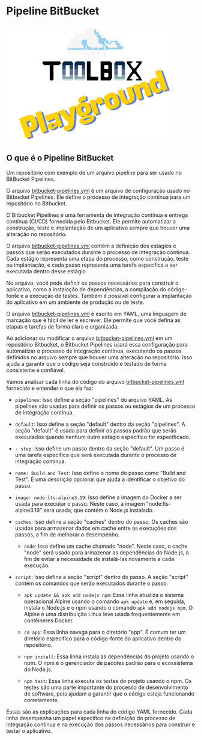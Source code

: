 # Pipeline BitBucket

![Toolbox Playground](../img/toolbox-playground.png)

## O que é o Pipeline BitBucket

Um repositório com exemplo de um arquivo pipeline para ser usado no BitBucket Pipelines.

O arquivo [bitbucket-pipelines.yml](bitbucket-pipelines.yml) é um arquivo de configuração usado no Bitbucket Pipelines. Ele define o processo de integração contínua para um repositório no Bitbucket.

O Bitbucket Pipelines é uma ferramenta de integração contínua e entrega contínua (CI/CD) fornecida pelo Bitbucket. Ele permite automatizar a construção, teste e implantação de um aplicativo sempre que houver uma alteração no repositório.

O arquivo [bitbucket-pipelines.yml](bitbucket-pipelines.yml) contém a definição dos estágios e passos que serão executados durante o processo de integração contínua. Cada estágio representa uma etapa do processo, como construção, teste ou implantação, e cada passo representa uma tarefa específica a ser executada dentro desse estágio.

No arquivo, você pode definir os passos necessários para construir o aplicativo, como a instalação de dependências, a compilação do código-fonte e a execução de testes. Também é possível configurar a implantação do aplicativo em um ambiente de produção ou de teste.

O arquivo [bitbucket-pipelines.yml](bitbucket-pipelines.yml) é escrito em YAML, uma linguagem de marcação que é fácil de ler e escrever. Ele permite que você defina as etapas e tarefas de forma clara e organizada.

Ao adicionar ou modificar o arquivo [bitbucket-pipelines.yml](bitbucket-pipelines.yml) em um repositório Bitbucket, o Bitbucket Pipelines usará essa configuração para automatizar o processo de integração contínua, executando os passos definidos no arquivo sempre que houver uma alteração no repositório. Isso ajuda a garantir que o código seja construído e testado de forma consistente e confiável.

Vamos analisar cada linha do código do arquivo [bitbucket-pipelines.yml](bitbucket-pipelines.yml) fornecido e entender o que ela faz:

- `pipelines`: Isso define a seção "pipelines" do arquivo YAML. As pipelines são usadas para definir os passos ou estágios de um processo de integração contínua.

- `default`: Isso define a seção "default" dentro da seção "pipelines". A seção "default" é usada para definir os passos padrão que serão executados quando nenhum outro estágio específico for especificado.

- `- step`: Isso define um passo dentro da seção "default". Um passo é uma tarefa específica que será executada durante o processo de integração contínua.

- `name: Build and Test`: Isso define o nome do passo como "Build and Test". É uma descrição opcional que ajuda a identificar o objetivo do passo.

- `image: node:lts-alpine3.19`: Isso define a imagem do Docker a ser usada para executar o passo. Neste caso, a imagem "node:lts-alpine3.19" será usada, que contém o Node.js instalado.

- `caches`: Isso define a seção "caches" dentro do passo. Os caches são usados para armazenar dados em cache entre as execuções dos passos, a fim de melhorar o desempenho.

    - `node`: Isso define um cache chamado "node". Neste caso, o cache "node" será usado para armazenar as dependências do Node.js, a fim de evitar a necessidade de instalá-las novamente a cada execução.

- `script`: Isso define a seção "script" dentro do passo. A seção "script" contém os comandos que serão executados durante o passo.

    - `apk update && apk add nodejs npm`: Essa linha atualiza o sistema operacional Alpine usando o comando `apk update` e, em seguida, instala o Node.js e o npm usando o comando `apk add nodejs npm`. O Alpine é uma distribuição Linux leve usada frequentemente em contêineres Docker.

    - `cd app`: Essa linha navega para o diretório "app". É comum ter um diretório específico para o código-fonte do aplicativo dentro do repositório.

    - `npm install`: Essa linha instala as dependências do projeto usando o npm. O npm é o gerenciador de pacotes padrão para o ecossistema do Node.js.

    - `npm test`: Essa linha executa os testes do projeto usando o npm. Os testes são uma parte importante do processo de desenvolvimento de software, pois ajudam a garantir que o código esteja funcionando corretamente.

Essas são as explicações para cada linha do código YAML fornecido. Cada linha desempenha um papel específico na definição do processo de integração contínua e na execução dos passos necessários para construir e testar o aplicativo.